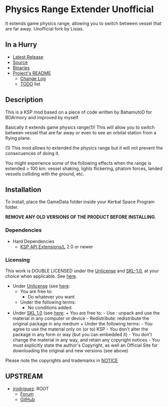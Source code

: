 # Physics Range Extender Unofficial

It extends game physics range, allowing you to switch between vessel that are far away. Unofficial fork by Lisias.


## In a Hurry

* [Latest Release](https://github.com/net-lisias-kspu/PhysicsRangeExtender/releases)
* [Source](https://github.com/net-lisias-kspu/PhysicsRangeExtender)
* [Binaries](https://github.com/net-lisias-kspu/PhysicsRangeExtender/tree/Archive)
* [Project's README](https://github.com/net-lisias-kspu/PhysicsRangeExtender/blob/master/README.md)
	+ [Change Log](./CHANGE_LOG.md)
	+ [TODO](./TODO.md) list


## Description

This is a KSP mod based on a piece of code written by BahamutoD for BDArmory and improved by myself.

Basically it extends game physics range(1)! This will allow you to switch between vessel that are far away or even to see an orbital station from a flying plane.

(1) This mod allows to extended the physics range but it will not prevent the consecuences of doing it.

You might experience some of the following effects when the range is extended > 100 km: vessel shaking, lights flickering, phatom forces, landed vessels colliding with the ground, etc.


## Installation

To install, place the GameData folder inside your Kerbal Space Program folder.

**REMOVE ANY OLD VERSIONS OF THE PRODUCT BEFORE INSTALLING**.

### Dependencies
* Hard Dependencies
	* [KSP API Extensions/L](https://github.com/net-lisias-ksp/KSPAPIExtensions) 2.0 or newer
<!--
	* [Toolbar Control](https://github.com/net-lisias-kspu/ToolbarControl) 0.1.6.15 or newer
-->

### Licensing
This work is DOUBLE LICENSED under the [Unlicense](http://unlicense.org) and [SKL-1.0](https://ksp.lisias.net/SKL-1_0.txt), at your choice when applicable. See [here](./LICENSE).

* Under [Unlicense](http://unlicense.org) (see [here](./UN.LICENSE):
	+ You are free to:
		- Do whatever you want
	+ Under the following terms:
		- No conditions added. 
* Under [SKL 1.0](https://ksp.lisias.net/SKL-1_0.txt) (see [here](./KSPe.SKL-1_0.LICENSE):
		+ You are free to:
			- Use : unpack and use the material in any computer or device
			- Redistribute: redistribute the original package in any medium
		+ Under the following terms:
			- You agree to use the material only on (or to) KSP
			- You don't alter the package in any form or way (but you can embedded it)
			- You don't change the material in any way, and retain any copyright notices
			- You must explicitly state the author's Copyright, as well an Official Site for downloading the original and new versions (see above) 

Please note the copyrights and trademarks in [NOTICE](./NOTICE)


## UPSTREAM

* [jrodriguez](https://forum.kerbalspaceprogram.com/index.php?/profile/130617-jrodriguez/): ROOT
	+ [Forum](https://forum.kerbalspaceprogram.com/index.php?/topic/158344-ksp-143-physics-range-extender-v170-21-jun-2018/)
	+ [GitHub](https://github.com/jrodrigv/PhysicsRangeExtender)

